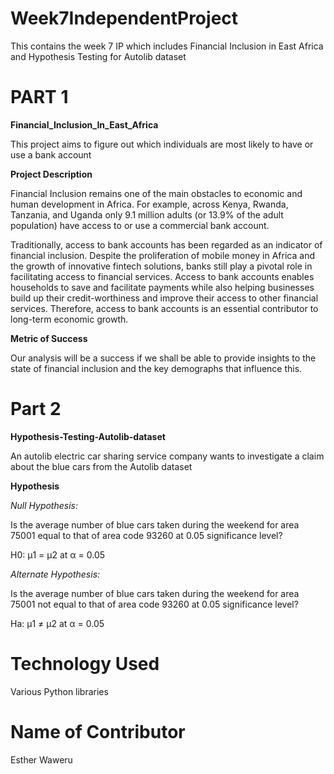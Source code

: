 # Week7IndependentProject
This contains the week 7 IP which includes Financial Inclusion in East Africa and Hypothesis Testing for Autolib dataset

# PART 1
**Financial_Inclusion_In_East_Africa**

This project aims to figure out which individuals are most likely to have or use a bank account


**Project Description**

Financial Inclusion remains one of the main obstacles to economic and human development in Africa. For example, across Kenya, Rwanda, Tanzania, and Uganda only 9.1 million adults (or 13.9% of the adult population) have access to or use a commercial bank account.

Traditionally, access to bank accounts has been regarded as an indicator of financial inclusion. Despite the proliferation of mobile money in Africa and the growth of innovative fintech solutions, banks still play a pivotal role in facilitating access to financial services. Access to bank accounts enables households to save and facilitate payments while also helping businesses build up their credit-worthiness and improve their access to other financial services. Therefore, access to bank accounts is an essential contributor to long-term economic growth.

**Metric of Success**

Our analysis will be a success if we shall be able to provide insights to the state of financial inclusion and the key demographs that influence this.

# Part 2
**Hypothesis-Testing-Autolib-dataset**


An autolib electric car sharing service company wants to investigate a claim about the blue cars from the Autolib dataset

**Hypothesis**

*Null Hypothesis:*


Is the average number of blue cars taken during the weekend for area 75001 equal to that of area code 93260 at 0.05 significance level?

H0: µ1 = µ2 at α = 0.05

*Alternate Hypothesis:*


Is the average number of blue cars taken during the weekend for area 75001 not equal to that of area code 93260 at 0.05 significance level?

Ha: µ1 ≠ µ2 at α = 0.05

# Technology Used
Various Python libraries

# Name of Contributor
Esther Waweru
